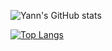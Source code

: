 ![Yann's GitHub stats](https://github-readme-stats.vercel.app/api?username=ekarious&show_icons=true&theme=tokyonight)

[![Top Langs](https://github-readme-stats.vercel.app/api/top-langs/?username=ekarious&layout=compact&theme=vision-friendly-dark)](https://github.com/anuraghazra/github-readme-stats)

<!--
**ekarious/ekarious** is a ✨ _special_ ✨ repository because its `README.md` (this file) appears on your GitHub profile.

Here are some ideas to get you started:

- 🔭 I’m currently working on ...
- 🌱 I’m currently learning ...
- 👯 I’m looking to collaborate on ...
- 🤔 I’m looking for help with ...
- 💬 Ask me about ...
- 📫 How to reach me: ...
- 😄 Pronouns: ...
- ⚡ Fun fact: ...
-->
